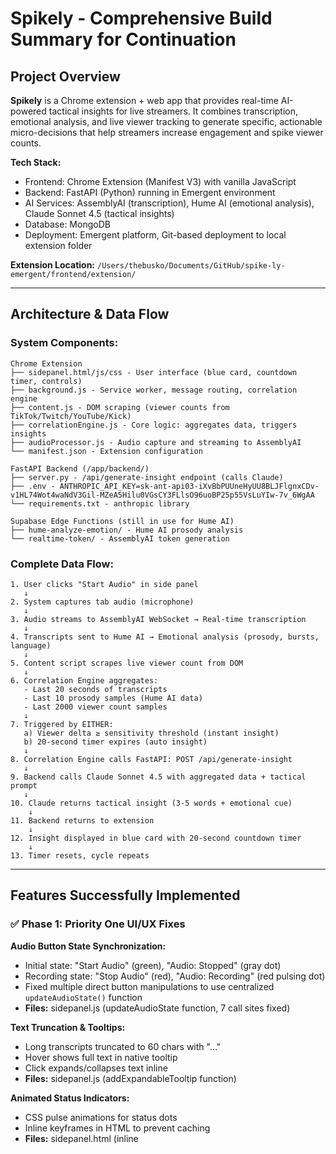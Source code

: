 # Spikely - Comprehensive Build Summary for Continuation

## Project Overview

**Spikely** is a Chrome extension + web app that provides real-time AI-powered tactical insights for live streamers. It combines transcription, emotional analysis, and live viewer tracking to generate specific, actionable micro-decisions that help streamers increase engagement and spike viewer counts.

**Tech Stack:**
- Frontend: Chrome Extension (Manifest V3) with vanilla JavaScript
- Backend: FastAPI (Python) running in Emergent environment
- AI Services: AssemblyAI (transcription), Hume AI (emotional analysis), Claude Sonnet 4.5 (tactical insights)
- Database: MongoDB
- Deployment: Emergent platform, Git-based deployment to local extension folder

**Extension Location:** `/Users/thebusko/Documents/GitHub/spike-ly-emergent/frontend/extension/`

---

## Architecture & Data Flow

### System Components:

```
Chrome Extension
├── sidepanel.html/js/css - User interface (blue card, countdown timer, controls)
├── background.js - Service worker, message routing, correlation engine
├── content.js - DOM scraping (viewer counts from TikTok/Twitch/YouTube/Kick)
├── correlationEngine.js - Core logic: aggregates data, triggers insights
├── audioProcessor.js - Audio capture and streaming to AssemblyAI
└── manifest.json - Extension configuration

FastAPI Backend (/app/backend/)
├── server.py - /api/generate-insight endpoint (calls Claude)
├── .env - ANTHROPIC_API_KEY=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
└── requirements.txt - anthropic library

Supabase Edge Functions (still in use for Hume AI)
├── hume-analyze-emotion/ - Hume AI prosody analysis
└── realtime-token/ - AssemblyAI token generation
```

### Complete Data Flow:

```
1. User clicks "Start Audio" in side panel
   ↓
2. System captures tab audio (microphone)
   ↓
3. Audio streams to AssemblyAI WebSocket → Real-time transcription
   ↓
4. Transcripts sent to Hume AI → Emotional analysis (prosody, bursts, language)
   ↓
5. Content script scrapes live viewer count from DOM
   ↓
6. Correlation Engine aggregates:
   - Last 20 seconds of transcripts
   - Last 10 prosody samples (Hume AI data)
   - Last 2000 viewer count samples
   ↓
7. Triggered by EITHER:
   a) Viewer delta ≥ sensitivity threshold (instant insight)
   b) 20-second timer expires (auto insight)
   ↓
8. Correlation Engine calls FastAPI: POST /api/generate-insight
   ↓
9. Backend calls Claude Sonnet 4.5 with aggregated data + tactical prompt
   ↓
10. Claude returns tactical insight (3-5 words + emotional cue)
    ↓
11. Backend returns to extension
    ↓
12. Insight displayed in blue card with 20-second countdown timer
    ↓
13. Timer resets, cycle repeats
```

---

## Features Successfully Implemented

### ✅ Phase 1: Priority One UI/UX Fixes

**Audio Button State Synchronization:**
- Initial state: "Start Audio" (green), "Audio: Stopped" (gray dot)
- Recording state: "Stop Audio" (red), "Audio: Recording" (red pulsing dot)
- Fixed multiple direct button manipulations to use centralized `updateAudioState()` function
- **Files:** sidepanel.js (updateAudioState function, 7 call sites fixed)

**Text Truncation & Tooltips:**
- Long transcripts truncated to 60 chars with "..."
- Hover shows full text in native tooltip
- Click expands/collapses text inline
- **Files:** sidepanel.js (addExpandableTooltip function)

**Animated Status Indicators:**
- CSS pulse animations for status dots
- Inline keyframes in HTML to prevent caching
- **Files:** sidepanel.html (inline <style>), sidepanel.css

**Delta Indicator Tooltips:**
- Hover tooltips for viewer delta (+5), count (360), threshold (±3)
- Color-coded: green (positive), red (negative), gray (zero)
- **Files:** sidepanel.js (updateViewerDeltaDisplay, setupTooltips)

**Timestamp Formatting:**
- Relative time: "just now", "5s ago", "2m ago"
- Auto-updates every 5 seconds
- **Files:** sidepanel.js (formatTimeAgo, startTimestampUpdater)

**CSS Cache Busting:**
- Added query strings to CSS/JS links
- Inline critical animations
- **Files:** sidepanel.html

### ✅ Phase 2: Branding

**Extension Identity:**
- Name: "Spikely"
- Description: "Real-time Live Stream Artificial Intelligence"
- Custom red eye logo created from user-provided image
- Icon sizes: 16px, 48px, 128px (PNG format)
- **Files:** manifest.json, icons/icon16.png, icons/icon48.png, icons/icon128.png

### ✅ Phase 3: Correlation Engine - Claude Integration

**Migration from Supabase to FastAPI:**
- Originally used Supabase edge function for insights
- Migrated to FastAPI backend for easier deployment (no external deployment needed)
- Endpoint: POST /api/generate-insight
- **URL:** https://stream-insights-2.preview.emergentagent.com/api/generate-insight
- **Files:** server.py, correlationEngine.js

**Claude Sonnet 4.5 Integration:**
- Model: claude-sonnet-4-20250514
- Library: anthropic (Python SDK)
- API Key: Stored in /app/backend/.env (NOT pushed to Git)
- **Files:** server.py (InsightRequest/Response models, generate_insight endpoint)

**Improved Prompt Engineering:**
- Format: 3-5 word tactical action + emotional/tonal cue
- Positive framing: Tell streamers what TO do, not what NOT to do
- Specific topics: gaming, makeup, cooking, fitness, story, chat, giveaway
- Action verbs: Ask, Show, Talk about, Tease, Reveal, Pivot to
- Tonal cues: Stay hyped, Go vulnerable, Build excitement, Keep energy up, Boost energy
- Examples:
  - Spike: "Ask about their setups. Stay hyped"
  - Drop: "Pivot to giveaway. Build excitement"
  - Dump: "Show product now. Go upbeat"
- **Files:** server.py (system_prompt variable)

**Dynamic Threshold:**
- Insights trigger when viewer delta ≥ sensitivity slider value
- Slider range: ±1 to ±200 (updated from ±15 for large TikTok streams)
- User-adjustable via UI slider
- Persists in chrome.storage.local
- **Files:** correlationEngine.js (minDelta property, setThresholds method)

**Enhanced Fallback:**
- Better topic-specific prompts when Claude fails or rate limited
- Improved from "Do more content talk" to "Double down gaming. Stay hyped"
- **Files:** server.py (except block in generate_insight)

### ✅ Phase 4: 20-Second Auto-Insight Timer

**Dual-Trigger System:**
1. **Delta-triggered:** Instant insight when viewer delta ≥ threshold
2. **Timer-triggered:** Insight every 20 seconds automatically
- Both work together - whichever triggers first
- Countdown resets after ANY insight
- **Files:** correlationEngine.js (startAutoInsightTimer, generateTimedInsight)

**Countdown Display:**
- Shows "Next insight in 20s" at top of blue card
- Decrements every second: 19s → 18s → 17s → 0s
- Resets to 20s after each insight
- Permanent, always-visible location (not hidden by status updates)
- **Files:** sidepanel.html (permanentCountdown div), sidepanel.js (updateCountdown, startCountdownInterval)

**Winning Action Reminders:**
- Tracks top 10 actions with +10 or more viewer gain
- When no data in 20s window: reminds of winning actions
- Example: "gaming worked. Try gaming again. Stay hyped"
- Fallback if no winning actions: "Keep engaging. Ask viewers a question"
- **Files:** correlationEngine.js (winningActions array, sendReminderInsight)

**Timer Lifecycle:**
- Starts: When audio capture begins (background.js line ~517)
- Stops: When audio stops or system resets
- **Files:** background.js (correlationEngine.startAutoInsightTimer call), correlationEngine.js (stopAutoInsightTimer in reset method)

### ✅ Phase 5: UI Cleanup

**Removed Distracting Status Messages:**
- Removed "Correlating...", "Collecting...", "Failed" UI elements
- Removed engine status spinner and badges
- Status logging preserved in console for debugging
- Clean, focused interface
- **Files:** sidepanel.html (removed engineStatus div)

---

## Major Debugging & Troubleshooting Sessions

### Issue 1: UI/UX Fixes Not Loading (Git/Deployment)

**Problem:** Initial Priority One fixes (tooltips, animations, audio state) weren't appearing in Chrome after deployment.

**Root Causes:**
1. Chrome loading from deployment location, not local files
2. Git conflicts preventing push to GitHub
3. Code changes in local files but not deployed

**Solutions:**
- Resolved Git conflicts (created branch vs. force push)
- Confirmed extension loads from: /Users/thebusko/Documents/GitHub/spike-ly-emergent/frontend/extension/
- Added version logging to confirm code loading
- Added alert() popup to definitively prove new code loads

**Key Learning:** Extension deployment requires Git push → sync to local folder → Chrome reload

### Issue 2: Audio Button State Not Updating

**Problem:** Audio button showed "Stop" (red) while status showed "Audio: Stopped" (gray dot). Status label and dot weren't updating.

**Root Cause:** Code was directly manipulating button text (`startAudioBtn.textContent = 'Stop'`) instead of calling `updateAudioState()` function, which updates button + label + dot together.

**Solution:** Replaced 7 instances of direct button manipulation with `updateAudioState(true/false)` calls.

**Locations fixed:**
- Main audio start success
- Audio start error handling
- Screen share fallback success
- Screen share fallback error
- Audio stop via tabCapture
- Full system reset
- Audio processor stop

**Files:** sidepanel.js

### Issue 3: Claude API 401 Errors

**Problem:** Original Claude API key returned "401 Unauthorized - invalid x-api-key"

**Attempted Solutions:**
1. Tried Emergent LLM Key (budget exceeded after 2 calls)
2. User provided new Claude API key

**Final Solution:** Using user's personal Claude API key: `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`

**Files:** backend/.env

### Issue 4: GitHub Secret Protection

**Problem:** Git push blocked because API keys exposed in documentation files (CORRELATION_ENGINE_CLAUDE_UPGRADE.md, SUPABASE_DEPLOYMENT_GUIDE.md)

**Solution:** 
- Deleted documentation files containing keys
- Created clean docs with placeholders
- Keys kept only in .env files (gitignored)
- User allowed secret via GitHub unblock URL

**Files:** Deleted problematic .md files, created FASTAPI_MIGRATION_SUMMARY.md

### Issue 5: Threshold Slider Not Syncing

**Problem:** Slider set to ±10 but insights triggered for ±2 changes. Slider set to ±1 but no insights appeared.

**Root Causes:**
1. Correlation engine initialized with hardcoded `minDelta = 10`
2. Duplicate THRESHOLD_UPDATE handler in background.js
3. Threshold not loading from storage on init

**Solutions:**
1. Removed duplicate THRESHOLD_UPDATE handler (line 656-660 in background.js)
2. Attempted storage loading in constructor (caused race condition - reverted)
3. Final: Default to 3, rely on slider THRESHOLD_UPDATE messages to set value
4. Increased slider max from ±15 to ±200 for large TikTok streams

**Files:** correlationEngine.js, background.js

### Issue 6: Audio Button Completely Broken

**Problem:** After implementing threshold storage loading, audio button stopped working entirely. No click response, no animation.

**Error:** "Uncaught (in promise) Error: Could not establish connection. Receiving end does not exist" from background.js

**Root Cause:** Called `chrome.storage.local.get()` in correlationEngine constructor during module import, before Chrome APIs were ready. Promise rejection broke entire background script initialization.

**Attempted Fixes:**
1. setTimeout delay (100ms) - didn't work
2. Try-catch error handling - didn't work

**Final Solution:** Removed ALL Chrome API calls from constructor completely. No storage loading at init. Rely on THRESHOLD_UPDATE message from slider.

**Files:** correlationEngine.js

### Issue 7: Duplicate Function Syntax Error

**Problem:** After implementing countdown timer code, audio button broken again.

**Error:** "Uncaught SyntaxError: Identifier 'setupTooltips' has already been declared" at sidepanel.js:239

**Root Cause:** Accidentally duplicated entire `setupTooltips()` function when adding countdown code. JavaScript won't allow duplicate function declarations.

**Solution:** Removed duplicate function (kept original at line 146, deleted duplicate at line 239)

**Files:** sidepanel.js

### Issue 8: 20-Second Timer Not Visible

**Problem:** Timer logic working (logs showed success), countdown messages being sent/received, but no visual timer in UI. Element size: 0x0 pixels.

**Root Causes:**
1. Countdown element (`<span id="countdownDisplay">`) inside `<div id="cooldownTimer">` which was hidden/shown by engine status updates (COLLECTING → CORRELATING → COMPLETE)
2. Element only visible for split second when status = COMPLETE
3. Chrome caching old HTML without countdown element

**Solutions Applied (Progressive):**
1. Dynamic element creation if missing (fallback for cache)
2. Added inline styles to force visibility
3. Moved countdown to permanent location (`<div id="permanentCountdown">`) at top of insight card
4. Removed dependency on cooldownTimer status updates
5. Inline CSS in HTML ensures styling even if stylesheet cached

**Files:** sidepanel.html, sidepanel.js (updateCountdown function)

---

## Current Status (as of Version 020)

### ✅ Working Features:

1. **Extension loads without errors** - Version 2025-06-22-020
2. **Audio button functional** - Start/Stop with correct visual states
3. **20-second countdown timer** - Visible, decrements correctly, resets after insights
4. **Sensitivity slider** - Range ±1 to ±200, updates correlation engine
5. **Claude API integration** - Backend successfully calls Claude Sonnet 4.5
6. **Branding** - Custom logo, proper name/description
7. **Clean UI** - No distracting "Correlating/Collecting" status messages

### ⚠️ Current Issues (Active Debugging):

**CRITICAL - Insight Quality Problem:**

**Symptom:**
- Backend logs show Claude generating EXCELLENT tactical insights:
  - "Ask about their streaming setup. Stay direct"
  - "Ask spicy controversial takes. Stay curious"
  - "Show barbecue closeup. Get hyped"
  - "Tease when you'll reveal. Build anticipation"
  
- BUT UI shows generic fallback insights:
  - "Amusement (laugh) killed momentum. Switch to engaging content"
  - Top actions labeled "Neutral" (not specific)

**Hypothesis:**
Claude's good insights are being REPLACED by fallback logic in correlationEngine.js. The fallback checks prosody quality and if "GOOD" or "EXCELLENT", uses old template-based messages like `"${emotion} killed momentum. Switch to ${opposite}"` (line 549).

**Debugging Added (Version 020):**
- Log Claude response assignment: `[Correlation] ✅ Using Claude insight`
- Log before fallback check: `[Correlation] 🔍 Before fallback check - emotionalLabel: X nextMove: Y`
- Will reveal if Claude's values exist before fallback or if they're being overridden

**Next Steps:**
1. Check console logs to see "Before fallback check" values
2. If Claude values exist but fallback still runs → Bug in fallback condition
3. If Claude values missing → Issue in AI call or response parsing
4. Likely fix: Prevent fallback from running when Claude succeeds

**Files to modify:** correlationEngine.js (fallback logic around line 764-787)

---

## Recent Deployments (Last 10 Versions)

**Version 011:** Audio button fix attempt #1 (setTimeout for storage loading) - FAILED
**Version 012:** Audio button fix attempt #2 (removed storage loading) - FAILED (duplicate function error)
**Version 013:** Removed duplicate setupTooltips function - Audio button FIXED
**Version 014:** Added timer debug logging - Timer logs appeared but not visible
**Version 015:** Dynamic countdown element creation - Still not visible (0x0 pixels)
**Version 016:** Variable scoping fix for countdown - Still not visible
**Version 017:** Forced inline styles on countdown - Still not visible
**Version 018:** Moved countdown to permanent location - TIMER VISIBLE! (but flickering)
**Version 019:** Removed engine status UI noise - Clean UI achieved
**Version 020:** (Current) Added insight flow debugging to trace Claude vs. fallback issue

---

## Current Work In Progress

### Task: Fix Claude Insights Being Replaced by Fallback

**Goal:** Ensure Claude's tactical insights (from backend) reach the UI without being overridden by correlation engine's fallback logic.

**Current Evidence:**
- Backend: Claude generates "Ask about their pets. Stay curious"
- UI shows: "Amusement (laugh) killed momentum. Switch to engaging content"
- Discrepancy suggests frontend fallback is overriding

**Debugging Strategy:**
- Version 020 adds logs before fallback check
- User will test and share console output
- Expected to see Claude values present but fallback still triggering

**Suspected Code Location:**
- correlationEngine.js lines 763-787 (fallback logic)
- Condition `if (!nextMove)` should prevent fallback if Claude succeeded
- But prosody quality check (line 776) may be creating alternate path

**Likely Fix:**
Add flag to prevent fallback when Claude API call succeeded:
```javascript
let claudeSucceeded = false;
if (ENABLE_EXTENSION_AI && isHighImpact) {
  // ... Claude call ...
  if (response.ok) {
    claudeSucceeded = true;
  }
}

if (!nextMove && !claudeSucceeded) {
  // Only use fallback if Claude didn't succeed
}
```

---

## Next 1-3 Steps for Spikely

Based on deployment history and user feedback:

### Step 1: Fix Insight Quality (IMMEDIATE - Currently Debugging)

**Priority:** CRITICAL
**Issue:** Claude insights being replaced by fallback
**Action:**
1. Analyze Version 020 console logs from user
2. Identify exact point where Claude insights are lost
3. Prevent fallback from overriding Claude responses
4. Verify blue card shows tactical Claude insights

**Success Criteria:**
- Blue card displays: "Ask about their pets. Stay curious"
- NOT: "Amusement (laugh) killed momentum"
- All insights in 3-5 word + emotional cue format

### Step 2: Verify 20-Second Timer Continuous Operation

**Priority:** HIGH
**Status:** Timer visible but needs extended testing
**Action:**
1. Test timer for 5-10 minute stream session
2. Verify it generates insights every 20s
3. Confirm countdown resets correctly
4. Test reminder mode (no data available)

**Success Criteria:**
- Timer never stops or freezes
- Insights appear at 0s countdown
- Countdown resets to 20s after each insight
- Winning action reminders work when no transcripts

### Step 3: Optimize Insight Triggering Logic

**Priority:** MEDIUM
**Current Behavior:**
- Delta-triggered insights require threshold to be met
- Timer-triggered insights happen every 20s regardless

**Improvements Needed:**
1. Add "Next Insight" button to manually request insight before timer expires
2. Insight queue - show next insight preview
3. Adjustable timer interval (let user choose 10s, 20s, or 30s)
4. Smart cooldown - don't generate insight if no meaningful data

**Files to create/modify:**
- sidepanel.html - Add "Next Insight" button
- sidepanel.js - Button click handler
- correlationEngine.js - Manual insight request method

---

## Technical Configuration

### Environment Variables:

**Frontend (.env):**
```
REACT_APP_BACKEND_URL=https://stream-insights-2.preview.emergentagent.com
```

**Backend (.env):**
```
MONGO_URL="mongodb://localhost:27017"
DB_NAME="test_database"
CORS_ORIGINS="*"
ANTHROPIC_API_KEY=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
```

**Supabase (.env):**
```
ANTHROPIC_API_KEY=[old key - not used anymore]
```

### Key Settings:

- **Insight interval:** 20000ms (20 seconds)
- **AI timeout:** 1500ms (1.5 seconds)
- **Default threshold:** 3 viewers
- **Slider range:** 1-200 viewers
- **Transcript buffer:** Last 50 lines
- **Viewer buffer:** Last 2000 samples
- **Prosody buffer:** Last 10 samples
- **Winning actions:** Top 10 tracked

### Service Control:

```bash
# Restart backend (applies .env changes, requirement.txt updates)
sudo supervisorctl restart backend

# Check backend logs
tail -n 100 /var/log/supervisor/backend.err.log

# Check backend status
sudo supervisorctl status backend
```

Frontend has hot reload - changes apply automatically.

---

## Known Issues & Workarounds

### Issue: Hume AI / AssemblyAI Rate Limiting

**Symptom:** "Rate limited" errors in console, blue card shows "Failed - Rate limited"

**Cause:**
- Hume AI free tier: 20 requests per month
- AssemblyAI rate limits on concurrent connections

**Workaround:** Enhanced fallback provides better insights when rate limited

**Future Fix:** Upgrade API tiers for production use

### Issue: Generic "Neutral" Labels in Top Actions

**Symptom:** Top winning/losing actions show "Neutral" instead of specific topics

**Cause:** Action labels use `tone.emotion || segment.topic || 'Speech'`, but tone.emotion often returns generic values

**Fix Needed:** Improve topic classification or use Claude to label actions

### Issue: Slider Threshold Timing

**Symptom:** Occasionally insights trigger below threshold, or don't trigger when they should

**Debugging:** Added detailed [AI:GATE] logging showing threshold calculation

**Status:** Monitoring - may be timing issue with threshold updates

---

## File Structure & Key Code Locations

### Extension Files (/app/frontend/extension/):

**sidepanel.html:**
- Line 77: Slider (min=1, max=200, default=10)
- Line 113-116: Permanent countdown timer container
- Line 127-136: Insight content div

**sidepanel.js:**
- Lines 1-5: Version logging
- Lines 75-110: updateAudioState() - Audio button state management
- Lines 143-179: setupTooltips() - Hover tooltips
- Lines 199-236: Countdown functions (updateCountdown, startCountdownInterval, stopCountdownInterval)
- Lines 659-664: COUNTDOWN_UPDATE message handler
- Lines 972-1030: updateInsight() - Render insights in blue card

**correlationEngine.js:**
- Lines 12-39: Constructor + default values
- Lines 41-99: Timer methods (startAutoInsightTimer, stopAutoInsightTimer, resetCountdown, emitCountdown, generateTimedInsight, sendReminderInsight)
- Lines 243-312: addViewerCount() - Threshold check, insight triggering
- Lines 569-900: generateInsight() - Main insight generation with Claude call and fallback
- Lines 763-830: Fallback logic (SUSPECTED BUG LOCATION)
- Line 1005: Export singleton instance

**background.js:**
- Line 2: Import correlationEngine
- Lines 217-233: THRESHOLD_UPDATE handler (updates correlation engine)
- Lines 267, 599, 848: Add data to correlation engine (viewer counts, transcripts, prosody)
- Line ~517: Start auto-insight timer after audio capture

**manifest.json:**
- Lines 3-5: Extension name, version, description

### Backend Files (/app/backend/):

**server.py:**
- Lines 1-13: Imports (includes Anthropic)
- Lines 54-90: Pydantic models (InsightRequest, InsightResponse, etc.)
- Lines 92-285: POST /api/generate-insight endpoint
- Lines 121-187: Claude system prompt (tactical insight instructions)
- Lines 189-210: User prompt (formatted data for Claude)
- Lines 212-256: Claude API call, JSON parsing, validation
- Lines 287-310: Fallback insights (enhanced for rate limiting)

**requirements.txt:**
- Line 25: anthropic>=0.39.0

**.env:**
- Line 4: ANTHROPIC_API_KEY=[user's key]

---

## Debugging Protocols Established

### Console Logging Conventions:

**Correlation Engine:**
- `[Correlation]` - General correlation engine logs
- `[AI:GATE]` - Threshold/AI call decision logging
- `[Correlation] ⏰` - Timer-related logs

**Countdown Timer:**
- `[COUNTDOWN]` - UI countdown functions
- `[Correlation] ⏰ Emitting countdown` - Message sending

**Audio:**
- `[AUDIO:BG:*]` - Background script audio handling
- `[AUDIO:SP:*]` - Side panel audio handling

**Insights:**
- `[Correlation] 🎯 Generated insight to send` - Outgoing from engine
- `[SIDEPANEL] 🎯 INSIGHT received` - Incoming to UI
- `[Spikely Side Panel] 🎯 After sanitization` - Final display values

### Testing Workflow:

1. Make code changes
2. Update version number (increment)
3. Add console logging for new features
4. Save to GitHub (if needed for deployment)
5. Reload extension: chrome://extensions/ → Reload
6. Check console for version number
7. Check console for expected logs
8. Visual verification in UI
9. Share screenshots if issues persist

---

## API Keys & Credentials

**Claude API Key:** `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`
- Location: /app/backend/.env
- NOT pushed to Git (in .gitignore)
- Used by: server.py to call Claude API

**AssemblyAI API Key:** Managed via Supabase edge function (realtime-token)

**Hume AI API Key:** Managed via Supabase edge function

**Emergent LLM Key:** `sk-emergent-6978dE540Ef3228Ab2`
- Available but not used (budget too small for production)
- Can be retrieved via emergent_integrations_manager tool

---

## Deployment & Testing Context

### Git Workflow Issues Encountered:

**Problem:** Auto-generated commits, conflicts with main branch, secret protection blocking pushes

**Solution:** User unblocked secrets via GitHub URL, uses force push or new branches as needed

**Current Behavior:**
- Code changes made in /app/ (Emergent environment)
- Git push to GitHub (sometimes requires conflict resolution)
- Changes sync to local deployment folder
- Chrome loads extension from: /Users/thebusko/Documents/GitHub/spike-ly-emergent/frontend/extension/
- Extension reload required to see changes

### Chrome Extension Caching Issues:

**Aggressive caching of:**
- HTML files (sidepanel.html)
- CSS files (sidepanel.css)
- JavaScript files (sidepanel.js)

**Solutions applied:**
- Query string cache busting: `?v=20250622015`
- Inline critical CSS in HTML
- Dynamic element creation as fallback
- Title version indicator: `<title>Spikely v015</title>`

**Nuclear cache clear when needed:**
1. Remove extension completely
2. Close all Chrome windows
3. Clear Chrome cache (Ctrl+Shift+Delete)
4. Reload fresh

---

## User Preferences & Decisions

**Confirmed Decisions:**
1. ✅ Keep AssemblyAI + Hume AI (NOT using TikTok captions)
   - Reason: Need emotional analysis from audio for tactical insights
   - TikTok captions = text only, loses prosody data
   
2. ✅ Use FastAPI backend instead of Supabase
   - Reason: Easier deployment, no CLI needed, faster iteration
   
3. ✅ Slider range ±1 to ±200
   - Reason: TikTok streams can have thousands of viewers
   
4. ✅ Clean UI - remove status messages
   - Reason: "Correlating/Collecting" distracts from insights
   
5. ✅ 20-second auto-insights
   - Reason: Proactive guidance even during viewer flatlines

---

## Next Session Continuation Guide

### Immediate Priority: Fix Insight Quality

**What to do first:**
1. Ask user for screenshot of console showing:
   - `[Correlation] 🔍 Before fallback check` log
   - What emotionalLabel and nextMove values are shown
   
2. If values show Claude's good insights:
   - Bug is fallback running AFTER Claude succeeds
   - Fix: Add `claudeSucceeded` flag to skip fallback
   
3. If values show fallback already:
   - Bug is earlier in flow
   - Check if AI call actually succeeded
   - Check response parsing

**Expected fix location:** correlationEngine.js around lines 693-698 (set flag), 764 (check flag)

### Secondary Priority: Timer Stability

**Test for 10-20 minutes:**
- Does timer continue running?
- Does countdown reset after each insight?
- Does 20-second auto-insight work?
- Any console errors over time?

### Tertiary Priority: Enhancements

**After quality issues resolved:**
1. "Next Insight" button (skip countdown)
2. Adjustable timer interval
3. Stream-level context and pattern learning
4. A/B testing for insight formats

---

## Important Notes for Continuation

### Git/Deployment:
- User loads extension from local Git folder
- Must push to GitHub first, then reload extension
- Sometimes encounters conflicts (force push or new branch)
- API keys in .env files (NOT in Git)

### Chrome Extension Quirks:
- Service worker (background.js) can crash if errors during import
- Module scope errors break entire script
- Chrome caching very aggressive - use query string cache busters
- DOM elements from HTML sometimes not available immediately

### API Usage:
- Claude Sonnet 4.5 costs ~$0.006-0.01 per insight
- Hume AI has free tier rate limits
- AssemblyAI has concurrent connection limits
- Backend handles all API calls (extension just triggers)

### User Testing Workflow:
- User tests on TikTok Live streams
- Viewer counts range from hundreds to thousands
- Tests with slider at various values (±1, ±10, ±50)
- Wants insights every 20s minimum
- Expects tactical, specific guidance (not generic)

### Code Quality:
- Always lint JavaScript before deployment
- Add version number for tracking
- Console log all major operations
- Use emoji in logs for easy scanning (🎯 🔍 ⏰ ✅ ❌)

---

## Critical Success Criteria

**For Next Session:**

✅ **Insight Quality:**
- Blue card shows Claude's tactical insights
- Format: "Ask about X. Stay hyped"
- NOT generic fallback messages

✅ **Timer Reliability:**
- Countdown visible and functional
- Decrements every second
- Resets after insights
- Works for extended periods (20+ minutes)

✅ **Threshold Accuracy:**
- Slider value correctly controls when insights trigger
- ±1: Triggers for every 1 viewer change
- ±200: Only triggers for 200+ viewer changes

---

## End of Summary

This document contains complete context for continuing Spikely development. The immediate focus is fixing the insight quality issue where Claude's excellent tactical insights are being replaced by generic fallback messages in the UI.

**Current Version:** 2025-06-22-020
**Status:** Debugging insight quality issue
**Blocking Issue:** Claude insights not reaching UI correctly
**Next Action:** Analyze Version 020 console logs to identify where Claude insights are being overridden
